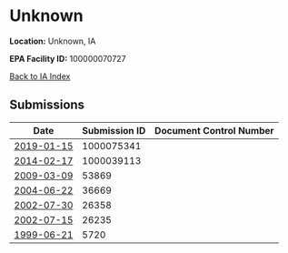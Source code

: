 # Unknown

**Location:** Unknown, IA

**EPA Facility ID:** 100000070727

[Back to IA Index](../../index.md)

## Submissions

| Date | Submission ID | Document Control Number |
|------|--------------|-------------------------|
| [2019-01-15](submissions/1000075341.md) | 1000075341 |  |
| [2014-02-17](submissions/1000039113.md) | 1000039113 |  |
| [2009-03-09](submissions/53869.md) | 53869 |  |
| [2004-06-22](submissions/36669.md) | 36669 |  |
| [2002-07-30](submissions/26358.md) | 26358 |  |
| [2002-07-15](submissions/26235.md) | 26235 |  |
| [1999-06-21](submissions/5720.md) | 5720 |  |
